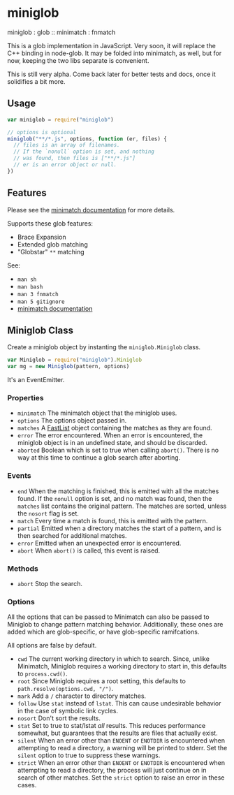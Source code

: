 # miniglob

miniglob : glob :: minimatch : fnmatch

This is a glob implementation in JavaScript.  Very soon, it will replace
the C++ binding in node-glob.  It may be folded into minimatch, as well,
but for now, keeping the two libs separate is convenient.

This is still very alpha.  Come back later for better tests and docs,
once it solidifies a bit more.

## Usage

```javascript
var miniglob = require("miniglob")

// options is optional
miniglob("**/*.js", options, function (er, files) {
  // files is an array of filenames.
  // If the `nonull` option is set, and nothing
  // was found, then files is ["**/*.js"]
  // er is an error object or null.
})
```

## Features

Please see the [minimatch
documentation](https://github.com/isaacs/minimatch) for more details.

Supports these glob features:

* Brace Expansion
* Extended glob matching
* "Globstar" `**` matching

See:

* `man sh`
* `man bash`
* `man 3 fnmatch`
* `man 5 gitignore`
* [minimatch documentation](https://github.com/isaacs/minimatch)

## Miniglob Class

Create a miniglob object by instanting the `miniglob.Miniglob` class.

```javascript
var Miniglob = require("miniglob").Miniglob
var mg = new Miniglob(pattern, options)
```

It's an EventEmitter.

### Properties

* `minimatch` The minimatch object that the miniglob uses.
* `options` The options object passed in.
* `matches` A [FastList](https://github.com/isaacs/fast-list) object
  containing the matches as they are found.
* `error` The error encountered.  When an error is encountered, the
  miniglob object is in an undefined state, and should be discarded.
* `aborted` Boolean which is set to true when calling `abort()`.  There
  is no way at this time to continue a glob search after aborting.

### Events

* `end` When the matching is finished, this is emitted with all the
  matches found.  If the `nonull` option is set, and no match was found,
  then the `matches` list contains the original pattern.  The matches
  are sorted, unless the `nosort` flag is set.
* `match` Every time a match is found, this is emitted with the pattern.
* `partial` Emitted when a directory matches the start of a pattern, and
  is then searched for additional matches.
* `error` Emitted when an unexpected error is encountered.
* `abort` When `abort()` is called, this event is raised.

### Methods

* `abort` Stop the search.

### Options

All the options that can be passed to Minimatch can also be passed to
Miniglob to change pattern matching behavior.  Additionally, these ones
are added which are glob-specific, or have glob-specific ramifcations.

All options are false by default.

* `cwd` The current working directory in which to search.  Since, unlike
  Minimatch, Miniglob requires a working directory to start in, this
  defaults to `process.cwd()`.
* `root` Since Miniglob requires a root setting, this defaults to
  `path.resolve(options.cwd, "/")`.
* `mark` Add a `/` character to directory matches.
* `follow` Use `stat` instead of `lstat`.  This can cause undesirable
  behavior in the case of symbolic link cycles.
* `nosort` Don't sort the results.
* `stat` Set to true to stat/lstat *all* results.  This reduces performance
  somewhat, but guarantees that the results are files that actually
  exist.
* `silent` When an error other than `ENOENT` or `ENOTDIR` is encountered
  when attempting to read a directory, a warning will be printed to
  stderr.  Set the `silent` option to true to suppress these warnings.
* `strict` When an error other than `ENOENT` or `ENOTDIR` is encountered
  when attempting to read a directory, the process will just continue on
  in search of other matches.  Set the `strict` option to raise an error
  in these cases.
